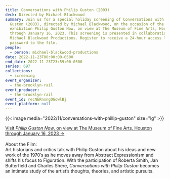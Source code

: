 ```yaml
---
title: Conversations with Philip Guston (2003)
deck: Directed by Michael Blackwood
summary: Join us for a special holiday screening of Conversations with Philip
  Guston (2003), directed by Michael Blackwood, on the occasion of the
  exhibition Philip Guston Now, on view at The Museum of Fine Arts, Houston
  through January 16, 2023. This screening is presented in collaboration with
  Michael Blackwood Productions. Register to receive a 24-hour access link and
  password to the film. 
people:
  - person: michael-blackwood-productions
date: 2022-11-23T00:00:00-0500
end_date: 2022-11-23T23:59:00-0500
series: 697
collections:
  - screening
event_organizer:
  - the-brooklyn-rail
event_producer:
  - the-brooklyn-rail
event_id: recNERnxngOGowlBj
event_platform: null
---
```

{{< image media="2022/11/conversations-with-phillip-guston" size="lg" >}}

[V﻿isit *Philip Guston Now*, on view at The Museum of Fine Arts, Houston through January 16, 2023 →](https://www.mfah.org/exhibitions/philip-guston-now)\
\
A﻿bout the Film: \
Art historians and critics talk with Philip Guston about his ideas and new work of the 1970’s as he moves away from Abstract Expressionism and shifts his focus to Figuration. With the participation of Roberta Smith, Jan Butterfield and Charles Shere, *Conversations with Philip Guston* becomes an intimate study of the artist’s thoughts, theories, and artistic pursuits.